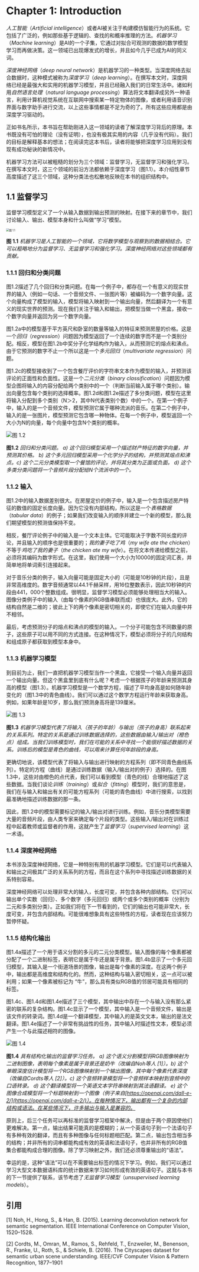 # Chapter 1: Introduction

*人工智能*（*Artificial intelligence*）或者AI被关注于构建模仿智能行为的系统。它包括了广泛的，例如那些基于逻辑的、查找的和概率推理的方法。*机器学习*（*Machine learning*）是AI的一个子集，它通过对拟合可观测的数据的数学模型学习而再做决策。这一领域已出现爆发式的增长，并且如今几乎已成为AI的同义词。

*深度神经网络*（*deep neural network*）是机器学习的一种类型。当深度网络去拟合数据时，这种模式被称为*深度学习*（*deep learning*）。在撰写本文时，深度网络已经是最强大和实用的机器学习模型，并且已经融入我们的日常生活中。诸如利用*自然语言处理*（*natural language processing*）算法将文本翻译成另外一种语言，利用计算机视觉系统在互联网中搜索某一特定物体的图像，或者利用语音识别界面与数字助手进行交流，以上这些事情都是不足为奇的了。所有这些应用都是由深度学习驱动的。

正如书名所示，本书旨在帮助刚进入这一领域的读者了解深度学习背后的原理。本书既没有可怕的理论（没有证明），也没有极其实用的内容（几乎没有代码）。我们的目标是解释基本的想法；在阅读完这本书后，读者将能够把深度学习应用到没有现有成功秘诀的新情况中。

机器学习方法可以被粗糙的划分为三个领域：监督学习，无监督学习和强化学习。在撰写本文时，这三个领域的前沿方法都依赖于深度学习（图1.1）。本介绍性章节高度描述了这三个领域，这种分类法也松散地反映在本书的组织结构中。

## 1.1 监督学习

监督学习模型定义了一个从输入数据到输出预测的映射。在接下来的章节中，我们讨论输入、输出、模型本身和什么叫做“学习“模型。

<img src="assets/fig1_1.png" alt="图 1.1" style="zoom:50%;" />

**图 1.1** *机器学习是人工智能的一个领域，它将数学模型与观察到的数据相结合。它可以粗略地分为监督学习、无监督学习和强化学习。深度神经网络对这些领域都有贡献。*

### 1.1.1 回归和分类问题

图1.2描述了几个回归和分类问题。在每一个例子中，都存在一个有意义的现实世界的输入（例如一句话、一个音频文件、一张图片等）被编码为一个数字向量。这个向量构成了模型的输入，模型将输入映射到一个输出向量，然后翻译为一个有意义的现实世界的预测。现在我们关注于输入和输出，把模型当做一个黑盒，接收一个数字向量并返回为另一个数字向量。

图1.2a中的模型基于平方英尺和卧室的数量等输入的特征来预测房屋的价格。这是一个*回归*（*regression*）问题因为模型返回了一个连续的数字而不是一个类别分配。相反，模型在图1.2b中奖分子化学结构作为输入，从而预测它的熔点和沸点。由于它预测的数字不止一个所以这是一个*多元回归*（*multivariate regression*）问题。

图1.2c的模型接收到了一个包含餐厅评价的字符串文本作为模型的输入，并预测该评论的正面性和负面性。这是一个*二元分类*（*binary classification*）问题因为模型企图将输入的内容分配给两个类别中的一个（判断当前输入属于哪个类别）。输出向量包含每个类别的选择概率。图1.2d和图1.2e描述了多分类问题，模型在这里将输入分配到多个类别（N＞2，其中N代表类别个数）中的一个。在第一个例子中，输入的是一个音频文件，模型预测它属于哪种流派的音乐。在第二个例子中，输入的是一张图片，模型预测它包含哪一种物体。在每一个例子中，模型返回一个大小为N的向量，每个向量中包含N个类别的概率。

![图 1.2](assets/fig1_2.png)

**图1.2** *回归和分类问题。 a) 这个回归模型采用一个描述财产特征的数字向量，并预测其价格。 b) 这个多元回归模型采用一个化学分子的结构，并预测其熔点和沸点。c) 这个二元分类模型取一个餐馆的评论，并将其分类为正面或负面。 d) 这个多类分类问题将一个音频片段分配给N个流派中的一个。*

### 1.1.2 输入

图1.2中的输入数据差别很大。在房屋定价的例子中，输入是一个包含描述房产特征的数值的固定长度向量。因为它没有内部结构，所以这是一个*表格数据*（*tabular data*）的例子；如果我们改变输入的顺序并建立一个新的模型，那么我们期望模型的预测值保持不变。

相反，餐厅评论例子中的输入是一个文本主体。它可能取决于字数不同长度的评论，并且输入的顺序也是很重要的；*我的妻子吃了鸡*（*my wife ate the chicken*）不等于*鸡吃了我的妻子*（*the chicken ate my wife*）。在将文本传递给模型之前，必须将其编码为数字形式。在这里，我们使用一个大小为10000的固定词汇表，并简单地将单词索引连接起来。

对于音乐分类的例子，输入向量可能是固定大小的（可能是10秒钟的片段），且是非常高维度的。数字音频通常以44.1千赫采样，用16位整数表示，因此10秒钟的片段由441，000个整数组成。很明显，监督学习模型必须能够处理相当大的输入。图像分类例子中的输入（由每个像素的RGB值串联而成）也很庞大。此外，它的结构自然是二维的；彼此上下的两个像素是密切相关的，即使它们在输入向量中并不相邻。

最后，考虑预测分子的熔点和沸点的模型的输入。一个分子可能包含不同数量的原子，这些原子可以用不同的方式连接。在这种情况下，模型必须将分子的几何结构和组成原子都获取到模型本身中。

### 1.1.3 机器学习模型

到目前为止，我们一直把机器学习模型当作一个黑盒，它接受一个输入向量并返回一个输出向量。但这个黑盒里到底有什么呢？考虑一个根据孩子的年龄来预测其身高的模型（图1.3）。机器学习模型是一个数学方程，描述了平均身高是如何随年龄变化的（图1.3中的青色曲线）。我们可以通过这个数学方程运行年龄来获取身高。例如，如果年龄是10岁，那么我们预测身高将是139厘米。

![图 1.3](assets/fig1_3.png)

**图1.3** *机器学习模型代表了将输入（孩子的年龄）与输出（孩子的身高）联系起来的关系系列。特定的关系是通过训练数据选择的，这些数据由输入/输出对（橙色点）组成。当我们训练模型时，我们在可能的关系中寻找一个能很好描述数据的关系。训练后的模型是青色的曲线，可以用来计算任何年龄段的身高。*

更确切地说，该模型代表了将输入与输出进行映射的方程系列（即不同青色曲线系列）。特定的方程（曲线）是通过训练数据（输入/输出对的例子）选择的。在图1.3中，这些对由橙色的点代表，我们可以看到模型（青色的线）合理地描述了这些数据。当我们谈论*训练*（*training*）或*拟合*（*fitting*）模型时，我们的意思是，我们在与输入和输出有关的可能方程系列（可能的青色曲线）中进行搜索，以找到最准确地描述训练数据的那一条。

因此，图1.2中的模型需要标记的输入/输出对进行训练。例如，音乐分类模型需要大量的音频片段，由人类专家来确定每个片段的类型。这些输入/输出对在训练过程中起着教师或监督者的作用，这就产生了*监督学习*（*supervised learning*）这一术语。

### 1.1.4 深度神经网络

本书涉及深度神经网络，它是一种特别有用的机器学习模型。它们是可以代表输入和输出之间极其广泛的关系系列的方程，而且在这个系列中寻找描述训练数据的关系特别容易。

深度神经网络可以处理非常大的输入，长度可变，并包含各种内部结构。它们可以输出单个实数（回归）、多个数字（多元回归）或两个或多个类别的概率（分别为二元和多类别分类）。正如我们将在下一节看到的，它们的输出也可能非常大，长度可变，并包含内部结构。可能很难想象具有这些特性的方程，读者现在应该努力暂停怀疑。

### 1.1.5 结构化输出

图1.4a描述了一个用于语义分割的多元的二元分类模型。输入图像的每个像素都被分配了一个二进制标签，表明它是属于牛还是属于背景。图1.4b显示了一个多元回归模型，其输入是一个街道场景的图像，输出是每个像素的深度。在这两个例子中，输出都是高维度和结构化的。然而，这种结构与输入密切相关，这一点可以被利用；如果一个像素被标记为 “牛”，那么具有类似RGB值的邻居可能具有相同的标签。

图1.4c、图1.4d和图1.4e描述了三个模型，其中输出中存在一个与输入没有那么紧密的联系的复杂结构。图1.4c显示了一个模型，其中输入是一个音频文件，输出是该文件的转录词。图1.4d是一个翻译模型，其中输入的是英文文本，输出的是法文翻译。图1.4e描述了一个非常有挑战性的任务，其中输入时描述性文本，模型必须产生一个与此描述相符的图像。

![图 1.4](assets/fig1_4.png)

**图1.4** *具有结构化输出的监督学习任务。 a) 这个语义分割模型将RGB图像映射为二进制图像，表明每个像素是属于背景还是奶牛（改编自Noh等人 [1]）。b) 这个单眼深度估计模型将一个RGB图像映射到一个输出图像，其中每个像素代表深度（改编自Cordts等人 [2]）。c) 这个音频转录模型将一个音频样本映射到音频中的口语转录。 d) 这个翻译模型将一个英语文本字符串映射到其法语翻译。 e) 这个图像合成模型将一个标题映射到一个图像（例子来自[https://openai.com/dall-e-2/](https://openai.com/dall-e-2/)）。在每种情况下，输出都有一个复杂的内部结构或语法。在某些情况下，许多输出与输入是兼容的。*

原则上，后三个任务可以再标准的监督学习框架中解决，但是由于两个原因使他们更难解决。第一点，输出结果可能真的是模糊的；从一个英语句子到一个法语句子有多种有效的翻译，而且有多种图像与任何标题相匹配。第二点，输出包含相当多的结构；并非所有的词串都能构成有效的英语和法语句子，也并非所有的RGB值集合都能构成合理的图像。除了学习映射之外，我们还必须尊重输出的“语法”。

幸运的是，这种“语法”可以在不需要输出标签的情况下学习。例如，我们可以通过学习大型文本数据语料库的统计数据来学习如何形成有效的英语句子。这就与本书的下一节提供了联系，该节考虑了*无监督学习模型*（*unsupervised learning models*）。





## 引用

[1] Noh, H., Hong, S., & Han, B. (2015). Learning deconvolution network for semantic segmentation. IEEE International Conference on Computer Vision, 1520–1528.

[2] Cordts, M., Omran, M., Ramos, S., Rehfeld, T., Enzweiler, M., Benenson, R., Franke, U., Roth, S., & Schiele, B. (2016). The Cityscapes dataset for semantic urban scene understanding. IEEE/CVF Computer Vision & Pattern Recognition, 1877–1901
